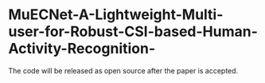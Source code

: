 # MuECNet-A-Lightweight-Multi-user-for-Robust-CSI-based-Human-Activity-Recognition-

The code will be released as open source after the paper is accepted.
